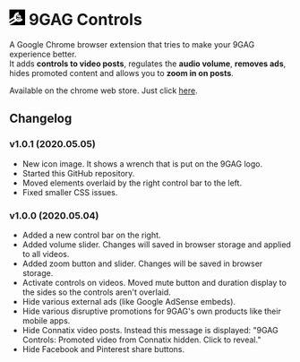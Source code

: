 # <img src="/src/icon.png" width="28px"> 9GAG Controls
A Google Chrome browser extension that tries to make your 9GAG experience better.  
It adds **controls to video posts**, regulates the **audio volume**, **removes ads**, hides promoted content and allows you to **zoom in on posts**.

Available on the chrome web store. Just click [here](https://chrome.google.com/webstore/detail/9gag-controls/ggaflcnplcdgjodokhjdefdobpdhdnjm).


## Changelog

### v1.0.1 (2020.05.05)
- New icon image. It shows a wrench that is put on the 9GAG logo.
- Started this GitHub repository.
- Moved elements overlaid by the right control bar to the left.
- Fixed smaller CSS issues.

### v1.0.0 (2020.05.04)
- Added a new control bar on the right.
- Added volume slider. Changes will saved in browser storage and applied to all videos.
- Added zoom button and slider. Changes will be saved in browser storage.
- Activate controls on videos. Moved mute button and duration display to the sides so the controls aren't overlaid.
- Hide various external ads (like Google AdSense embeds).
- Hide various disruptive promotions for 9GAG's own products like their mobile apps.
- Hide Connatix video posts. Instead this message is displayed: "9GAG Controls: Promoted video from Connatix hidden. Click to reveal."
- Hide Facebook and Pinterest share buttons.
